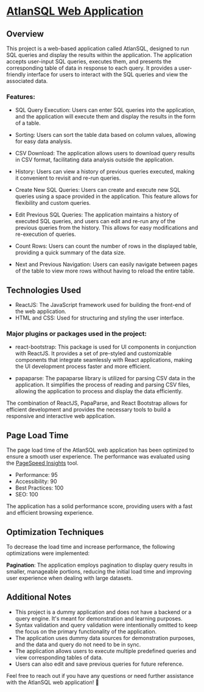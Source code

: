 # [AtlanSQL Web Application](https://atlansqldevrunner.netlify.app/)

## Overview

This project is a web-based application called AtlanSQL, designed to run SQL queries and display the results within the application. The application accepts user-input SQL queries, executes them, and presents the corresponding table of data in response to each query. It provides a user-friendly interface for users to interact with the SQL queries and view the associated data.

### Features:
- SQL Query Execution: Users can enter SQL queries into the application, and the application will execute them and display the results in the form of a table.

- Sorting: Users can sort the table data based on column values, allowing for easy data analysis.

- CSV Download: The application allows users to download query results in CSV format, facilitating data analysis outside the application.

- History: Users can view a history of previous queries executed, making it convenient to revisit and re-run queries.

- Create New SQL Queries: Users can create and execute new SQL queries using a space provided in the application. This feature allows for flexibility and custom queries.

- Edit Previous SQL Queries: The application maintains a history of executed SQL queries, and users can edit and re-run any of the previous queries from the history. This allows for easy modifications and re-execution of queries.

- Count Rows: Users can count the number of rows in the displayed table, providing a quick summary of the data size.

- Next and Previous Navigation: Users can easily navigate between pages of the table to view more rows without having to reload the entire table.

## Technologies Used

- ReactJS: The JavaScript framework used for building the front-end of the web application.
- HTML and CSS: Used for structuring and styling the user interface.

### Major plugins or packages used in the project:

- react-bootstrap: This package is used for UI components in conjunction with ReactJS. It provides a set of pre-styled and customizable components that integrate seamlessly with React applications, making the UI development process faster and more efficient.

- papaparse: The papaparse library is utilized for parsing CSV data in the application. It simplifies the process of reading and parsing CSV files, allowing the application to process and display the data efficiently.

The combination of ReactJS, PapaParse, and React Bootstrap allows for efficient development and provides the necessary tools to build a responsive and interactive web application.

## Page Load Time

The page load time of the AtlanSQL web application has been optimized to ensure a smooth user experience. The performance was evaluated using the [PageSpeed Insights](https://pagespeed.web.dev/) tool.

- Performance: 95
- Accessibility: 90
- Best Practices: 100
- SEO: 100

The application has a solid performance score, providing users with a fast and efficient browsing experience.

## Optimization Techniques

To decrease the load time and increase performance, the following optimizations were implemented:

**Pagination**: The application employs pagination to display query results in smaller, manageable portions, reducing the initial load time and improving user experience when dealing with large datasets.

## Additional Notes

- This project is a dummy application and does not have a backend or a query engine. It's meant for demonstration and learning purposes.
- Syntax validation and query validation were intentionally omitted to keep the focus on the primary functionality of the application.
- The application uses dummy data sources for demonstration purposes, and the data and query do not need to be in sync.
- The application allows users to execute multiple predefined queries and view corresponding tables of data.
- Users can also edit and save previous queries for future reference.

Feel free to reach out if you have any questions or need further assistance with the AtlanSQL web application! 🚀
